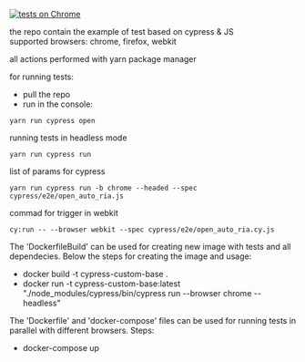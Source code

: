 [![tests on Chrome](https://github.com/Densf2/cypress_js/actions/workflows/main.yml/badge.svg?branch=main)](https://github.com/Densf2/cypress_js/actions/workflows/main.yml)

the repo contain the example of test based on cypress & JS \
supported browsers: chrome, firefox, webkit

all actions performed with yarn package manager

for running tests:
- pull the repo
- run in the console: 
```
yarn run cypress open
```
running tests in headless mode
```
yarn run cypress run
```
list of params for cypress
```
yarn run cypress run -b chrome --headed --spec cypress/e2e/open_auto_ria.js
````
commad for trigger in webkit
```
cy:run -- --browser webkit --spec cypress/e2e/open_auto_ria.cy.js
```

The 'DockerfileBuild' can be used for creating new image with tests and all dependecies.
Below the steps for creating the image and usage: 
- docker build -t cypress-custom-base .
- docker run -t cypress-custom-base:latest "./node_modules/cypress/bin/cypress run --browser   chrome --headless"

The 'Dockerfile' and 'docker-compose' files can be used for running tests in parallel with different browsers.
Steps:
- docker-compose up